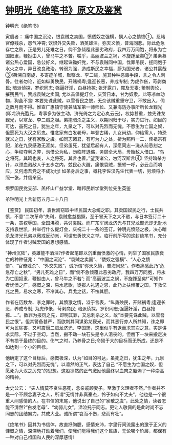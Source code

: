 # [钟明光《绝笔书》原文及鉴赏](https://www.vrrw.net/wx/10306.html)

钟明光《绝笔书》

寅启者： 痛中国之沉沦，恨袁贼之卖国，愤倭奴之强横，悯人心之愦愦①。忍睹官僚残杀，怨气冲霄; 饮恨外交失败，洒英雄泪。弥天义愤，普海同悲。际此危急存亡之秋，正是男儿死难之日。倘不急倾覆此恶劣政府，我四万万同胞，将永为亡国奴隶，鞭挞由人，曾马牛之不苦。嗟乎，高丽波兰之祸，不旋踵至矣②! 弟素慕诸公热心爱国，急公好义，继起诛锄奸党，不与袁贼同中国，伐罪吊民，拯同胞于水火之中，异日改良政治，转弱为强，造成斯民之幸福，蔚为国光者，诸公其勗哉③!弟溯自南旋，多寄迹羊城，默察龙、李二贼，施其种种恶毒手段，言之令人刺骨。往者勿论，近如纵勇殃民，开赌祸粤;逢迎长恶，养成专制; 为虎作伥，苛剥商民; 暗派侦探，罗织同志; 强逼奸淫，白昼抢掠; 张牙露爪，罹及无辜; 箝制舆论，摧残民气，赞成袁贼之卖国; 尤以首倡提灯会，庆贺日本，甘为奴隶。此等凉血动物，狗彘不食! 本要先诛此贼，以雪吾民之恨，无奈该贼重重守卫，不敢出入，伺之数月而不得。惟查广惠镇守使兼陆军第一师师长、又兼海防办事所所长龙觐光 (即龙济光胞兄，粤事多为彼主动，济光倚之为定心丸云云)，权势甚重，兹先诛龙觐光，以寒龙、李二贼之胆。弟抱暗杀之主义，以期同归于尽，实力进行。如目的可达，虽死之日，犹生之年，九泉之下，可以对先烈而无愧。不愿生为亡国之奴，但愿死为大汉之厉鬼。惟念家有白发老母，年登古稀，儿女尚幼，仰给需人，特恐就义之日，犹有家散之虞。如同志诸君，有可为力之处，祈为照料一二，俾祖宗有祀，弟在九泉感激无涯矣。但弟虽死，犹望后起有人，深愿同志一洗从前忌刻之心，争权夺利之弊，勿借公为私，勿临阵退缩，务顾全大局，毋贻敌人借口。“鸟之将死，其鸣也哀，人之将死，其言也善。”望我诸公，勿河汉斯言④! 坚持暗杀方针，以颈血溅敌人于五步之内，兹民心大醒，痛恨袁贼，振臂一呼，必云合而响应，又何虑吾党之不成功也! 如弟身后之事，概托李佐汉先生代表一切，另烦将小照一张，并信亲呈。

坝罗国民党支部、羔杯山广益学堂、暗邦民新学堂列位先生英鉴

弟钟明光上言新历五月二十八日



【鉴赏】 民国初年，袁世凯窃取中华民国大总统之职。其卖国奴民之行，士民共愤，不意“二次革命”失利，袁贼愈益猖獗，至于冒天下之大不韪，与日本签订二十一条，丧权辱国，全国沸腾，共讨袁贼。而广东军阀龙济光与其兄龙觐光却无耻地支持袁世凯，并举行什么提灯会，庆祝二十一条的签订。钟明光愤怒之极，决心暗杀龙济光兄弟以儆戒反动派，可谓忠勇侠义之举。临行前所写的这封绝笔书，充分体现了作者讨贼爱国的思想感情。

“神州沉陆”，英雄能不洒泪?作者起笔即以沉重而愤激的心情，列举了国家民族衰亡的种种征兆： “中国之沉沦”、“袁贼之卖国”、“倭奴之强横”、“人心之愦愦”、“官僚残杀”、“外交失败”，诚所谓“弥天义愤，普海同悲”。作者痛感此乃“危急存亡之秋”，“男儿死难之日”，而“倘不急倾覆此恶劣政府，我四万万同胞，将永为亡国奴隶，鞭挞由人，曾马牛之不若”; 而“高丽波兰之祸，不旋踵至矣!”可知作者忧愤之广，感慨之深，易水悲歌，徒报人礼遇之恩，此乃上扶倾覆之国，下救亿兆之民，易水之寒，不冷其心，兵戈之铦，不怯其胆。

作者在历数龙、李之罪时，其愤激之情，溢于言表，“纵勇殃民，开赌祸粤;逢迎长恶，养成专制; 为虎作伥，苛剥商民; 暗派侦探，罗织同志;强逼奸淫，白昼抢掠……”。数罪为报罚之先，即明其罪，又忌刺杀之义，故“本要先诛此贼，以雪吾民之恨”。但其警备甚严，而欲刺其同谋弟龙觐光，而其恶行亦人所共知，诛之即可为民除害，又可震慑二贼龙济光、李国筠，这里似乎有退而求其次之意，实是讲求实际，不过于空幻。当然，搬不动一块石头是令人沮丧的，但凿下一块来搬走决不有损于最终的目的。伤气之时，乃养骨之日;命殒于大的目标而无所成，还是不如达到一个小的目标。

他确定了这个目标后，感慨极深，认为“如目的可达，虽死之日，犹生之年，九泉之下，可以对先烈而无愧”。以凛然的正气，表达了自己 “不愿生为亡国之奴，但愿死为大汉之厉鬼”的思想。这股凛然的正气激励他最终以血肉之躯殉了一种崇高的精神。

太史公云： “夫人情莫不贪生恶死，念亲戚顾妻子。至激于义理者不然。”作者并不是一个不顾念妻子之人，所谓“无情并非真豪杰，怜子如何不丈夫”，他也是一个很重人间感情的人。在书信的末尾，他说出了自己的“家散之虞”，此处之情，读者怎能不潸然?“白发老母”、“幼弱儿女”，涕泣托于同志。更让人敬佩的是此时尚不忘同志的团结努力，共成大业。诚所谓“哀而不伤，悲而有壮”。

《绝笔书》因其为书信体，故直抒胸臆，感情充沛，字里行间流露出的激于正义的慷慨之情，深深地打动着我们，使我们觉得我们这个民族，无论哪个阶层，都保有一种对自己祖国和人民的深厚感情!

